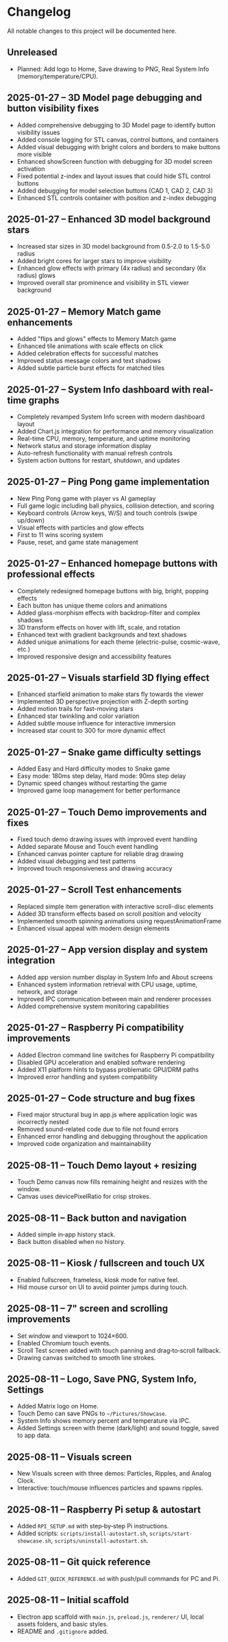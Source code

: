 Changelog
=========

All notable changes to this project will be documented here.

Unreleased
----------
- Planned: Add logo to Home, Save drawing to PNG, Real System Info (memory/temperature/CPU).

2025-01-27 – 3D Model page debugging and button visibility fixes
---------------------------------------------------------------
- Added comprehensive debugging to 3D Model page to identify button visibility issues
- Added console logging for STL canvas, control buttons, and containers
- Added visual debugging with bright colors and borders to make buttons more visible
- Enhanced showScreen function with debugging for 3D model screen activation
- Fixed potential z-index and layout issues that could hide STL control buttons
- Added debugging for model selection buttons (CAD 1, CAD 2, CAD 3)
- Enhanced STL controls container with position and z-index debugging

2025-01-27 – Enhanced 3D model background stars
-----------------------------------------------
- Increased star sizes in 3D model background from 0.5-2.0 to 1.5-5.0 radius
- Added bright cores for larger stars to improve visibility
- Enhanced glow effects with primary (4x radius) and secondary (6x radius) glows
- Improved overall star prominence and visibility in STL viewer background

2025-01-27 – Memory Match game enhancements
------------------------------------------
- Added "flips and glows" effects to Memory Match game
- Enhanced tile animations with scale effects on click
- Added celebration effects for successful matches
- Improved status message colors and text shadows
- Added subtle particle burst effects for matched tiles

2025-01-27 – System Info dashboard with real-time graphs
-------------------------------------------------------
- Completely revamped System Info screen with modern dashboard layout
- Added Chart.js integration for performance and memory visualization
- Real-time CPU, memory, temperature, and uptime monitoring
- Network status and storage information display
- Auto-refresh functionality with manual refresh controls
- System action buttons for restart, shutdown, and updates

2025-01-27 – Ping Pong game implementation
-----------------------------------------
- New Ping Pong game with player vs AI gameplay
- Full game logic including ball physics, collision detection, and scoring
- Keyboard controls (Arrow keys, W/S) and touch controls (swipe up/down)
- Visual effects with particles and glow effects
- First to 11 wins scoring system
- Pause, reset, and game state management

2025-01-27 – Enhanced homepage buttons with professional effects
---------------------------------------------------------------
- Completely redesigned homepage buttons with big, bright, popping effects
- Each button has unique theme colors and animations
- Added glass-morphism effects with backdrop-filter and complex shadows
- 3D transform effects on hover with lift, scale, and rotation
- Enhanced text with gradient backgrounds and text shadows
- Added unique animations for each theme (electric-pulse, cosmic-wave, etc.)
- Improved responsive design and accessibility features

2025-01-27 – Visuals starfield 3D flying effect
-----------------------------------------------
- Enhanced starfield animation to make stars fly towards the viewer
- Implemented 3D perspective projection with Z-depth sorting
- Added motion trails for fast-moving stars
- Enhanced star twinkling and color variation
- Added subtle mouse influence for interactive immersion
- Increased star count to 300 for more dynamic effect

2025-01-27 – Snake game difficulty settings
------------------------------------------
- Added Easy and Hard difficulty modes to Snake game
- Easy mode: 180ms step delay, Hard mode: 90ms step delay
- Dynamic speed changes without restarting the game
- Improved game loop management for better performance

2025-01-27 – Touch Demo improvements and fixes
---------------------------------------------
- Fixed touch demo drawing issues with improved event handling
- Added separate Mouse and Touch event handling
- Enhanced canvas pointer capture for reliable drag drawing
- Added visual debugging and test patterns
- Improved touch responsiveness and drawing accuracy

2025-01-27 – Scroll Test enhancements
------------------------------------
- Replaced simple item generation with interactive scroll-disc elements
- Added 3D transform effects based on scroll position and velocity
- Implemented smooth spinning animations using requestAnimationFrame
- Enhanced visual appeal with modern design elements

2025-01-27 – App version display and system integration
-----------------------------------------------------
- Added app version number display in System Info and About screens
- Enhanced system information retrieval with CPU usage, uptime, network, and storage
- Improved IPC communication between main and renderer processes
- Added comprehensive system monitoring capabilities

2025-01-27 – Raspberry Pi compatibility improvements
--------------------------------------------------
- Added Electron command line switches for Raspberry Pi compatibility
- Disabled GPU acceleration and enabled software rendering
- Added X11 platform hints to bypass problematic GPU/DRM paths
- Improved error handling and system compatibility

2025-01-27 – Code structure and bug fixes
----------------------------------------
- Fixed major structural bug in app.js where application logic was incorrectly nested
- Removed sound-related code due to file not found errors
- Enhanced error handling and debugging throughout the application
- Improved code organization and maintainability

2025-08-11 – Touch Demo layout + resizing
----------------------------------------
- Touch Demo canvas now fills remaining height and resizes with the window.
- Canvas uses devicePixelRatio for crisp strokes.

2025-08-11 – Back button and navigation
--------------------------------------
- Added simple in‑app history stack.
- Back button disabled when no history.

2025-08-11 – Kiosk / fullscreen and touch UX
-------------------------------------------
- Enabled fullscreen, frameless, kiosk mode for native feel.
- Hid mouse cursor on UI to avoid pointer jumps during touch.

2025-08-11 – 7" screen and scrolling improvements
-----------------------------------------------
- Set window and viewport to 1024×600.
- Enabled Chromium touch events.
- Scroll Test screen added with touch panning and drag‑to‑scroll fallback.
- Drawing canvas switched to smooth line strokes.

2025-08-11 – Logo, Save PNG, System Info, Settings
--------------------------------------------------
- Added Matrix logo on Home.
- Touch Demo can save PNGs to `~/Pictures/Showcase`.
- System Info shows memory percent and temperature via IPC.
- Added Settings screen with theme (dark/light) and sound toggle, saved to app data.

2025-08-11 – Visuals screen
---------------------------
- New Visuals screen with three demos: Particles, Ripples, and Analog Clock.
- Interactive: touch/mouse influences particles and spawns ripples.

2025-08-11 – Raspberry Pi setup & autostart
-------------------------------------------
- Added `RPI_SETUP.md` with step‑by‑step Pi instructions.
- Added scripts: `scripts/install-autostart.sh`, `scripts/start-showcase.sh`, `scripts/uninstall-autostart.sh`.

2025-08-11 – Git quick reference
-------------------------------
- Added `GIT_QUICK_REFERENCE.md` with push/pull commands for PC and Pi.

2025-08-11 – Initial scaffold
-----------------------------
- Electron app scaffold with `main.js`, `preload.js`, `renderer/` UI, local assets folders, and basic styles.
- README and `.gitignore` added.

